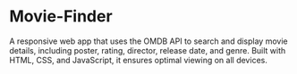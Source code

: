 # Movie-Finder
A responsive web app that uses the OMDB API to search and display movie details, including poster, rating, director, release date, and genre. Built with HTML, CSS, and JavaScript, it ensures optimal viewing on all devices.
